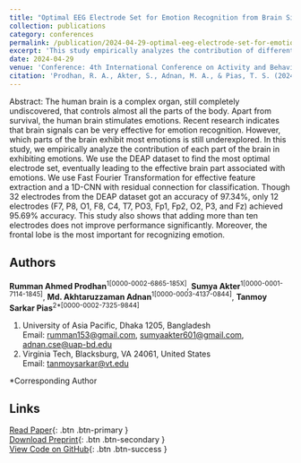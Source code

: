 ```yaml
---
title: "Optimal EEG Electrode Set for Emotion Recognition from Brain Signals: An Empirical Quest"
collection: publications
category: conferences
permalink: /publication/2024-04-29-optimal-eeg-electrode-set-for-emotion-recognition-from-brain-signals
excerpt: 'This study empirically analyzes the contribution of different brain regions to emotion recognition using an optimal EEG electrode set.'
date: 2024-04-29
venue: 'Conference: 4th International Conference on Activity and Behavior Computing'
citation: 'Prodhan, R. A., Akter, S., Adnan, M. A., & Pias, T. S. (2024). Optimal EEG Electrode Set for Emotion Recognition from Brain Signals: An Empirical Quest. In *4th International Conference on Activity and Behavior Computing* (pp. 67-88), October 27-29, 2022, London, United Kingdom. CRC Press.'
---
```


Abstract: The human brain is a complex organ, still completely undiscovered, that controls almost all the parts of the body. Apart from survival, the human brain stimulates emotions. Recent research indicates that brain signals can be very effective for emotion recognition. However, which parts of the brain exhibit most emotions is still underexplored. In this study, we empirically analyze the contribution of each part of the brain in exhibiting emotions. We use the DEAP dataset to find the most optimal electrode set, eventually leading to the effective brain part associated with emotions. We use Fast Fourier Transformation for effective feature extraction and a 1D-CNN with residual connection for classification. Though 32 electrodes from the DEAP dataset got an accuracy of 97.34%, only 12 electrodes (F7, P8, O1, F8, C4, T7, PO3, Fp1, Fp2, O2, P3, and Fz) achieved 95.69% accuracy. This study also shows that adding more than ten electrodes does not improve performance significantly. Moreover, the frontal lobe is the most important for recognizing emotion.

## Authors

**Rumman Ahmed Prodhan**<sup>1[0000-0002-6865-185X]</sup>, **Sumya Akter**<sup>1[0000-0001-7114-1845]</sup>, **Md. Akhtaruzzaman Adnan**<sup>1[0000-0003-4137-0844]</sup>, **Tanmoy Sarkar Pias**<sup>2*[0000-0002-7325-9844]</sup>

1. University of Asia Pacific, Dhaka 1205, Bangladesh  
   Email: rumman153@gmail.com, sumyaakter601@gmail.com, adnan.cse@uap-bd.edu  
2. Virginia Tech, Blacksburg, VA 24061, United States  
   Email: tanmoysarkar@vt.edu  

*Corresponding Author

## Links

[Read Paper](https://www.taylorfrancis.com/chapters/edit/10.1201/9781003371540-5/optimal-eeg-electrode-set-emotion-recognition-brain-signals-empirical-quest-rumman-ahmed-prodhan-sumya-akter-md-akhtaruzzaman-adnan-tanmoy-sarkar-pias){: .btn .btn-primary }  
[Download Preprint](https://arxiv.org/pdf/2311.17204){: .btn .btn-secondary }  
[View Code on GitHub](https://github.com/rummanprodhan/Optimal-EEG-Electrode-Set-for-Emotion-Recognition-From-Brain-Signals){: .btn .btn-success }
